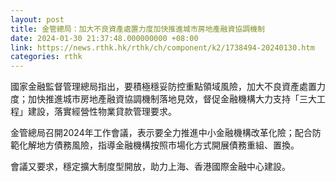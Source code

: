 ```yaml
---
layout: post
title: 金管總局：加大不良資產處置力度加快推進城市房地產融資協調機制
date: 2024-01-30 21:37:48.000000000 +08:00
link: https://news.rthk.hk/rthk/ch/component/k2/1738494-20240130.htm
categories: rthk
---
```


國家金融監督管理總局指出，要積極穩妥防控重點領域風險，加大不良資產處置力度；加快推進城市房地產融資協調機制落地見效，督促金融機構大力支持「三大工程」建設，落實經營性物業貸款管理要求。

金管總局召開2024年工作會議，表示要全力推進中小金融機構改革化險；配合防範化解地方債務風險，指導金融機構按照市場化方式開展債務重組、置換。

會議又要求，穩定擴大制度型開放，助力上海、香港國際金融中心建設。
